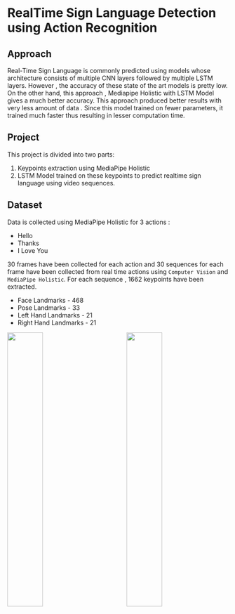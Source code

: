 # RealTime Sign Language Detection using Action Recognition

## Approach

Real-Time Sign Language is commonly predicted using models whose architecture consists of multiple CNN layers followed by multiple LSTM layers. However , the accuracy of these state of the art models is pretty low.
On the other hand, this approach , Mediapipe Holistic with LSTM Model gives a much better accuracy. This approach produced better results with very less amount of data . Since this model trained on fewer parameters, it trained much faster thus resulting in lesser computation time.

## Project

This project is divided into two parts:
1. Keypoints extraction using MediaPipe Holistic
2. LSTM Model trained on these keypoints to predict realtime sign language using video sequences.

## Dataset

Data is collected using MediaPipe Holistic for 3 actions :
* Hello
* Thanks 
* I Love You

30 frames have been collected for each action and 30 sequences for each frame have been collected from real time actions using `Computer Vision` and `MediaPipe Holistic`.
For each sequence , 1662 keypoints have been extracted.
* Face Landmarks - 468
* Pose Landmarks - 33
* Left Hand Landmarks - 21
* Right Hand Landmarks - 21

<p align="left">
<img width=40% src="Images/1.jpg"> &ensp;&ensp;&ensp;&ensp;&ensp;&ensp;&ensp;&ensp;&ensp;
<img width=40% src="Images/2.jpg"> &ensp;&ensp;&ensp;&ensp;&ensp;&ensp;&ensp;&ensp;&ensp; 
</p>

